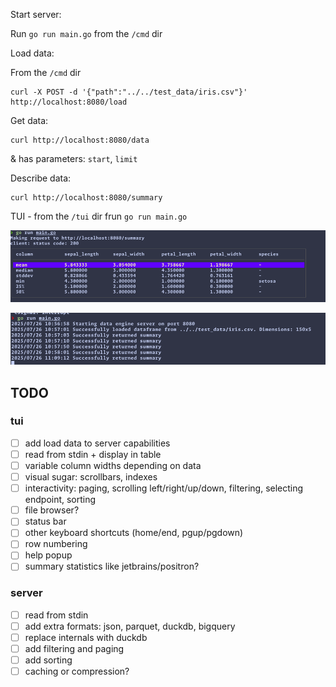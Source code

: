 Start server:

Run `go run main.go` from the `/cmd` dir

Load data: 

From the `/cmd` dir 

```
curl -X POST -d '{"path":"../../test_data/iris.csv"}' http://localhost:8080/load
```

Get data:
```
curl http://localhost:8080/data
```
& has parameters: `start`, `limit`

Describe data:
```
curl http://localhost:8080/summary
```


TUI - from the `/tui` dir frun `go run main.go`

![./img.png](img.png)

![./img_1.png](img_1.png)
## TODO

### tui 
- [ ] add load data to server capabilities
- [ ] read from stdin + display in table
- [ ] variable column widths depending on data
- [ ] visual sugar: scrollbars, indexes
- [ ] interactivity: paging, scrolling left/right/up/down, filtering, selecting endpoint, sorting
- [ ] file browser?
- [ ] status bar
- [ ] other keyboard shortcuts (home/end, pgup/pgdown)
- [ ] row numbering
- [ ] help popup
- [ ] summary statistics like jetbrains/positron?

### server 
- [ ] read from stdin 
- [ ] add extra formats: json, parquet, duckdb, bigquery
- [ ] replace internals with duckdb
- [ ] add filtering and paging
- [ ] add sorting
- [ ] caching or compression?